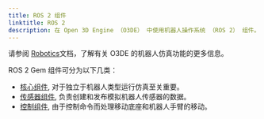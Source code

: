 ```yaml
---
title: ROS 2 组件
linktitle: ROS 2
description: 在 Open 3D Engine （O3DE） 中使用机器人操作系统 （ROS 2） 组件。
---
```


请参阅 [Robotics](/docs/user-guide/interactivity/robotics)文档，了解有关 O3DE 的机器人仿真功能的更多信息。

ROS 2 Gem 组件可分为以下几类：
-  [核心组件](core), 对于独立于机器人类型运行仿真至关重要。
-  [传感器组件](sensors), 负责创建和发布模拟机器人传感器的数据。
-  [控制组件](control), 由于控制命令而处理移动底座和机器人手臂的移动。
